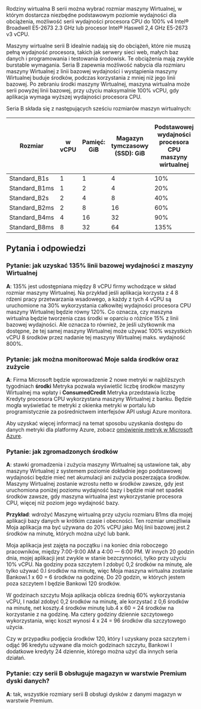 
Rodziny wirtualna B serii można wybrać rozmiar maszyny Wirtualnej, w którym dostarcza niezbędne podstawowym poziomie wydajności dla obciążenia, możliwość serii wydajności procesora CPU do 100% v4 Intel® Broadwell E5-2673 2.3 GHz lub procesor Intel® Haswell 2,4 GHz E5-2673 v3 vCPU.

Maszyny wirtualne serii B idealnie nadają się do obciążeń, które nie muszą pełną wydajność procesora, takich jak serwery sieci web, małych baz danych i programowania i testowania środowisk. Te obciążenia mają zwykle burstable wymagania. Seria B zapewnia możliwość nabycia dla rozmiaru maszyny Wirtualnej z linii bazowej wydajności i wystąpienia maszyny Wirtualnej buduje środków, podczas korzystania z mniej niż jego linii bazowej. Po zebraniu środki maszyny Wirtualnej, maszyna wirtualna może serii powyżej linii bazowej, przy użyciu maksymalnie 100% vCPU, gdy aplikacja wymaga wyższej wydajności procesora CPU.

Seria B składa się z następujących sześciu rozmiarów maszyn wirtualnych:

| Rozmiar          | w vCPU | Pamięć: GiB | Magazyn tymczasowy (SSD): GiB | Podstawowej wydajności procesora CPU maszyny wirtualnej | Maksymalna liczba wydajności procesora CPU maszyny wirtualnej | Kredyty wpłaty / godzina | Maksymalna liczba wpłaty środków |
|---------------|--------|-------------|----------------|--------------------------------|---------------------------|-----------------------|--------------------|
| Standard_B1s  | 1      | 1           | 4              | 10%                            | 100%                      | 6                     | 144                |
| Standard_B1ms | 1      | 2           | 4              | 20%                            | 100%                      | 12                    | 288                |
| Standard_B2s  | 2      | 4           | 8              | 40%                            | 200%                      | 24                    | 576                |
| Standard_B2ms | 2      | 8           | 16             | 60%                            | 200%                      | 36                    | 864                |
| Standard_B4ms | 4      | 16          | 32             | 90%                            | 400%                      | 54                    | 1296               |
| Standard_B8ms | 8      | 32          | 64             | 135%                           | 800%                      | 81                    | 1944               |




## <a name="q--a"></a>Pytania i odpowiedzi 

### <a name="q-how-do-you-get-135-baseline-performance-from-a-vm"></a>Pytanie: jak uzyskać 135% linii bazowej wydajności z maszyny Wirtualnej
**A**: 135% jest udostępniana między 8 vCPU firmy wchodzące w skład rozmiar maszyny Wirtualnej. Na przykład jeśli aplikacja korzysta z 4 8 rdzeni pracy przetwarzania wsadowego, a każdy z tych 4 vCPU są uruchomione na 30% wykorzystania całkowitej wydajności procesora CPU maszyny Wirtualnej będzie równy 120%.  Co oznacza, czy maszyna wirtualna będzie tworzenia czas środki w oparciu o różnice 15% z linii bazowej wydajności.  Ale oznacza to również, że jeśli użytkownik ma dostępne, że tej samej maszyny Wirtualnej może używać 100% wszystkich vCPU 8 środków przez nadanie tej maszyny Wirtualnej maks. wydajność 800%.


### <a name="q-how-can-i-monitor-my-credit-balance-and-consumption"></a>Pytanie: jak można monitorować Moje salda środków oraz zużycie
**A**: Firma Microsoft będzie wprowadzenie 2 nowe metryki w najbliższych tygodniach **środki** Metryka pozwala wyświetlić liczbę środków maszyny Wirtualnej ma wpłaty i **ConsumedCredit** Metryka przedstawia liczbę Kredyty procesora CPU wykorzystana maszyny Wirtualnej z banku.    Będzie mogła wyświetlać te metryki z okienka metryki w portalu lub programistycznie za pośrednictwem interfejsów API usługi Azure monitora.

Aby uzyskać więcej informacji na temat sposobu uzyskania dostępu do danych metryki dla platformy Azure, zobacz [omówienie metryk w Microsoft Azure](../articles/monitoring-and-diagnostics/monitoring-overview-metrics.md).

### <a name="q-how-are-credits-accumulated"></a>Pytanie: jak zgromadzonych środków
**A**: stawki gromadzenia i zużycia maszyny Wirtualnej są ustawione tak, aby maszyny Wirtualnej z systemem poziomie dokładnie jego podstawowej wydajności będzie mieć net akumulacji ani zużycia poszerzająca środków.  Maszyny Wirtualnej zostanie wzrostu netto w środków zawsze, gdy jest uruchomiona poniżej poziomu wydajność bazy i będzie miał net spadek środków zawsze, gdy maszyna wirtualna jest wykorzystanie procesora CPU, więcej niż poziom jego wydajność bazy.

**Przykład**: wdrożyć Maszynę wirtualną przy użyciu rozmiaru B1ms dla mojej aplikacji bazy danych w krótkim czasie i obecności. Ten rozmiar umożliwia Moja aplikacja ma być używana do 20% vCPU jako Mój linii bazowej jest.2 środków na minutę, których można użyć lub bank. 

Moja aplikacja jest zajęta na początku i na koniec dnia roboczego pracowników, między 7:00-9:00 AM a 4:00 — 6:00 PM. W innych 20 godzin dnia, mojej aplikacji jest zwykle w stanie bezczynności, tylko przy użyciu 10% vCPU. Na godziny poza szczytem I zdobyć 0,2 środków na minutę, ale tylko używać 0.l środków na minutę, więc Moja maszyna wirtualna zostanie Bankowi.1 x 60 = 6 środków na godzinę.  Do 20 godzin, w których jestem poza szczytem I będzie Bankowi 120 środków.  

W godzinach szczytu Moja aplikacja oblicza średnią 60% wykorzystania vCPU, I nadal zdobyć 0,2 środków na minutę, ale korzystać z 0,6 środków na minutę, net koszty.4 środków minutę lub.4 x 60 = 24 środków na korzystanie z na godzinę. Ma cztery godziny dziennie szczytowego wykorzystania, więc koszt wynosi 4 x 24 = 96 środków dla szczytowego użycia.

Czy w przypadku podjęcia środków 120, który I uzyskany poza szczytem i odjąć 96 kredytu używane dla moich godzinach szczytu, Bankowi I dodatkowe kredyty 24 dziennie, którego można użyć dla innych seria działań.


### <a name="q-does-the-b-series-support-premium-storage-data-disks"></a>Pytanie: czy serii B obsługuje magazyn w warstwie Premium dyski danych?
**A**: tak, wszystkie rozmiary serii B obsługi dysków z danymi magazyn w warstwie Premium.   
    


    

    
